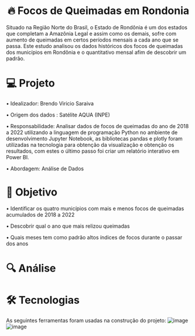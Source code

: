 <h1 align="center">🔥 Focos de Queimadas em Rondonia</h1>
Situado na Região Norte do Brasil, o Estado de Rondônia é um dos estados que completam a Amazônia Legal e assim como os demais, sofre com aumento de queimadas em certos períodos mensais a cada ano que se passa. Este estudo analisou os dados históricos dos focos de queimadas dos municípios em Rondônia e o quantitativo mensal afim de descobrir um padrão.

<h1 align="left">💻 Projeto</h1>
<p align="left">• Idealizador: Brendo Viricio Saraiva</p>
<p align="left">• Origem dos dados : Satélite AQUA (INPE)</p>
<p align="left">• Responsabilidade: Analisar dados de focos de queimadas do ano de 2018 a 2022 utilizando a linguagem de programação Python no ambiente de desenvolvimento Jupyter Notebook, as bibliotecas pandas e plotly foram utilizadas na tecnologia para obtenção da visualização e obtenção os resultados, com estes o último passo foi criar um relatório interativo em Power BI.</p>
<p align="left">• Abordagem: Análise de Dados</p>

<h1 align="left">🎯 Objetivo</h1>
<p align="left">• Identificar os quatro municípios com mais e menos focos de queimadas acumulados de 2018 a 2022</p>
<p align="left">• Descobrir qual o ano que mais relizou queimadas</p>
<p align="left">• Quais meses tem como padrão altos índices de focos durante o passar dos anos</p>

<h1 align="left">🔍 Análise</h1>

<h1 align="left">🛠 Tecnologias</h1>

As seguintes ferramentas foram usadas na construção do projeto:
![image](https://github.com/Odnerb/Focos-de-Queimadas-em-Rondonia/assets/70730555/0a82e87d-5a55-4854-bf30-17cfa4b0c21f)
![image](https://github.com/Odnerb/Focos-de-Queimadas-em-Rondonia/assets/70730555/e74dcd5f-55f9-43c1-a27a-0fb14d9ab869)


